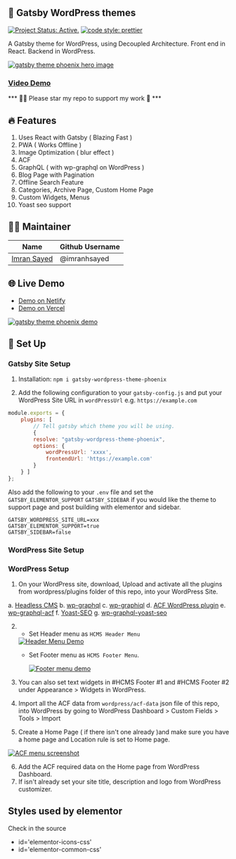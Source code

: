 ## 🎨 Gatsby WordPress themes
[![Project Status: Active.](https://www.repostatus.org/badges/latest/active.svg)](https://www.repostatus.org/#active) [![code style: prettier](https://img.shields.io/badge/code_style-prettier-ff69b4.svg?style=flat-square)](https://github.com/prettier/prettier)

A Gatsby theme for WordPress, using Decoupled Architecture.
Front end in React.
Backend in WordPress.

<a href="https://youtu.be/nYXL1KKjKrc" target="_blank">
<img src="https://codeytek.com/woo/wp-content/uploads/2020/06/Phoenix.jpg" alt="gatsby theme phoenix hero image" />
</a>

### [Video Demo](https://youtu.be/nYXL1KKjKrc)

*** 👨‍💻 Please star my repo to support my work 🙏 ***

## 🔥 Features
1. Uses React with Gatsby ( Blazing Fast )
2. PWA ( Works Offline )
3. Image Optimization ( blur effect )
4. ACF
5. GraphQL ( with wp-graphql on WordPress )
6. Blog Page with Pagination
7. Offline Search Feature
8. Categories, Archive Page, Custom Home Page
9. Custom Widgets, Menus
10. Yoast seo support


## 👨‍💻 Maintainer

| Name                                                   | Github Username |
|--------------------------------------------------------|-----------------|
| [Imran Sayed](mailto:codeytek.academy@gmail.com)       |  @imranhsayed   |



## 🌐 Live Demo

- [Demo on Netlify](https://gatsby-wordpress-theme-phoenix.netlify.app)
- [Demo on Vercel](https://gatsby-wordpress-themes.imranhsayed.now.sh/)

<a href="https://youtu.be/nYXL1KKjKrc" target="_blank">
<img src="https://codeytek.com/wp-content/uploads/2020/06/home-page-demo.png" alt="gatsby theme phoenix demo" />
</a>

## 🚀 Set Up

### Gatsby Site Setup

1. Installation: 
`npm i gatsby-wordpress-theme-phoenix`

2. Add the following configuration to your `gatsby-config.js` and put your WordPress Site URL in `wordPressUrl` e.g. `https://example.com`

```javascript
module.exports = {
	plugins: [
		// Tell gatsby which theme you will be using.
		{
		resolve: "gatsby-wordpress-theme-phoenix",
		options: {
			wordPressUrl: 'xxxx',
            frontendUrl: 'https://example.com'
		}
	} ]
};
``` 

Also add the following to your `.env` file and set the `GATSBY_ELEMENTOR_SUPPORT` `GATSBY_SIDEBAR` if you would
like the theme to support page and post building with elementor and sidebar.

```shell script
GATSBY_WORDPRESS_SITE_URL=xxx
GATSBY_ELEMENTOR_SUPPORT=true
GATSBY_SIDEBAR=false
```

### WordPress Site Setup

### WordPress Setup
1. On your WordPress site, download, Upload and activate all the plugins from wordpress/plugins folder of this repo, into your WordPress Site.

a. [Headless CMS](https://github.com/imranhsayed/gatsby-wordpress-themes/blob/master/wordpress/plugins/headless-cms.zip)
b. [wp-graphql](https://github.com/imranhsayed/gatsby-wordpress-themes/blob/master/wordpress/plugins/wp-graphql.zip)
c. [wp-graphiql](https://github.com/wp-graphql/wp-graphiql)
d. [ACF WordPress plugin](https://wordpress.org/plugins/advanced-custom-fields/)
e. [wp-graphql-acf](https://github.com/wp-graphql/wp-graphql-acf)
f. [Yoast-SEO](https://github.com/imranhsayed/gatsby-wordpress-themes/blob/master/wordpress/plugins/wordpress-seo.14.5.zip)
g. [wp-graphql-yoast-seo](https://github.com/imranhsayed/gatsby-wordpress-themes/blob/master/wordpress/plugins/wp-graphql-yoast-seo.zip)

2. 
   * Set Header menu as `HCMS Header Menu`
   
   <a href="https://youtu.be/nYXL1KKjKrc" target="_blank">
   <img src="https://codeytek.com/wp-content/uploads/2020/06/header-menu-demo.png" alt="Header Menu Demo" />
   </a>
   
   * Set Footer menu as `HCMS Footer Menu`.
   
      <a href="https://youtu.be/nYXL1KKjKrc" target="_blank">
      <img src="https://codeytek.com/wp-content/uploads/2020/06/footer-menu-demo.png" alt="Footer menu demo" />
      </a>
   
3. You can also set text widgets in #HCMS Footer #1 and #HCMS Footer #2 under Appearance  > Widgets in WordPress.
4. Import all the ACF data from `wordpress/acf-data` json file of this repo, into WordPress by going to WordPress Dashboard > Custom Fields > Tools > Import
5. Create a Home Page ( if there isn't one already )and make sure you have a home page and Location rule is set to Home page.


<a href="https://youtu.be/nYXL1KKjKrc" target="_blank">
<img src="https://codeytek.com/wp-content/uploads/2020/06/acf-home-screenshot.png" alt="ACF menu screenshot" />
</a>

6. Add the ACF required data on the Home page from WordPress Dashboard. 
7. If isn't already set your site title, description and logo from WordPress customizer.

## Styles used by elementor
Check in the source

* id='elementor-icons-css'
* id='elementor-common-css'
